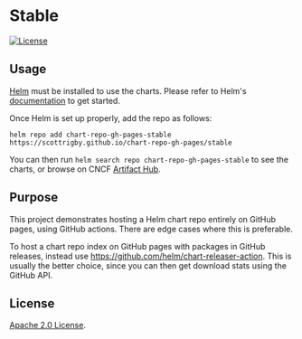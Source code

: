 # Stable

[![License](https://img.shields.io/badge/License-Apache%202.0-blue.svg)](https://opensource.org/licenses/Apache-2.0)

## Usage

[Helm](https://helm.sh) must be installed to use the charts.
Please refer to Helm's [documentation](https://helm.sh/docs/) to get started.

Once Helm is set up properly, add the repo as follows:

```console
helm repo add chart-repo-gh-pages-stable https://scottrigby.github.io/chart-repo-gh-pages/stable
```

You can then run `helm search repo chart-repo-gh-pages-stable` to see the charts, or browse on CNCF [Artifact Hub](https://artifacthub.io/packages/search?page=1&repo=helm-stable).

## Purpose

This project demonstrates hosting a Helm chart repo entirely on GitHub pages, using GitHub actions.
There are edge cases where this is preferable.

To host a chart repo index on GitHub pages with packages in GitHub releases, instead use <https://github.com/helm/chart-releaser-action>.
This is usually the better choice, since you can then get download stats using the GitHub API.

## License

<!-- Keep full URL links to repo files because this README syncs from main to gh-pages.  -->
[Apache 2.0 License](https://github.com/scottrigby/chart-repo-gh-pages/blob/main/LICENSE).
